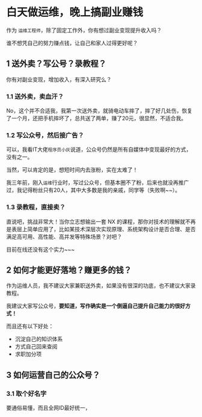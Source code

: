 # 白天做运维，晚上搞副业赚钱

作为 `运维工程师`，除了固定工作外，你有想过副业变现提升收入吗？

谁不想凭自己的努力赚点钱，让自己和家人过得更好呢？

## 1 送外卖？写公号？录教程？

你有对副业变现，增加收入，有深入研究么？

### 1.1 送外卖，卖血汗？

No，这个并不合适我，我第一次送外卖，就骑电动车摔了，摔了好几处伤，恢复了一个月，还把手机摔坏了，总共送了两单，赚了20元，很显然，不适合我。

### 1.2 写公众号，然后接广告？

可以，我看IT大佬`程序员小灰`说道，公众号仍然是所有自媒体中变现最好的方式，没有之一。

当然，可以肯定的是，想短时间内去涨粉，实在太难了！

我三年前，刚入`运维`行业时，写过公众号，但基本圈不了粉，后来也就没再推广过，我记得粉丝只有20人，其中大多数是我的亲戚，同学等（失败啊~~）。

### 1.3 录教程，直接卖？

直说吧，挑战非常大！当你立志想输出一套 NX 的课程，那你对技术的理解就不再是表层上简单应用了，比如某技术深层次实现原理、系统架构设计是否合理、是否满足高可用、高性能、高并发等特殊场景？对吧？

目前在线还没有这个实力~~~

## 2 如何才能更好落地？赚更多的钱？

作为运维人员，我不建议大家兼职送外卖，如果没有很深的功底，也不建议大家录教程。

我建议大家写公众号，**要知道，写作确实是一个倒逼自己提升自己能力的很好方式！**

而且还有以下好处：

* 沉淀自己的知识体系
* 方式自己回来查阅
* 求职加分项

## 3 如何运营自己的公众号？

### 3.1 取个好名字

要通俗易懂，而且全网ID最好统一，

